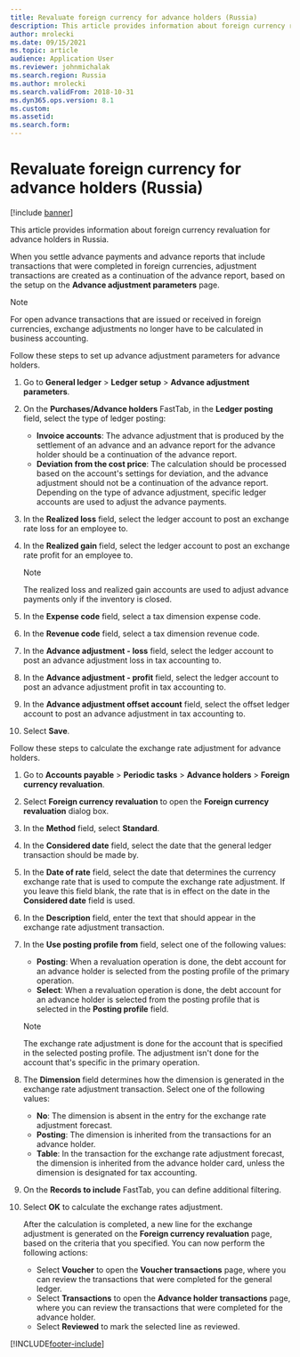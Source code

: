 ```yaml
---
title: Revaluate foreign currency for advance holders (Russia)
description: This article provides information about foreign currency revaluation for advance holders in Russia.
author: mrolecki
ms.date: 09/15/2021
ms.topic: article
audience: Application User
ms.reviewer: johnmichalak
ms.search.region: Russia
ms.author: mrolecki
ms.search.validFrom: 2018-10-31
ms.dyn365.ops.version: 8.1
ms.custom: 
ms.assetid: 
ms.search.form: 
---
```


# Revaluate foreign currency for advance holders (Russia)

[!include [banner](../../includes/banner.md)]

This article provides information about foreign currency revaluation for advance holders in Russia.

When you settle advance payments and advance reports that include transactions that were completed in foreign currencies, adjustment transactions are created as a continuation of the advance report, based on the setup on the **Advance adjustment parameters** page.

> [!NOTE]
> For open advance transactions that are issued or received in foreign currencies, exchange adjustments no longer have to be calculated in business accounting.

Follow these steps to set up advance adjustment parameters for advance holders.

1. Go to **General ledger** > **Ledger setup** > **Advance adjustment parameters**.
2. On the **Purchases/Advance holders** FastTab, in the **Ledger posting** field, select the type of ledger posting:

    - **Invoice accounts**: The advance adjustment that is produced by the settlement of an advance and an advance report for the advance holder should be a continuation of the advance report.
    - **Deviation from the cost price**: The calculation should be processed based on the account's settings for deviation, and the advance adjustment should not be a continuation of the advance report. Depending on the type of advance adjustment, specific ledger accounts are used to adjust the advance payments.

4. In the **Realized loss** field, select the ledger account to post an exchange rate loss for an employee to.
5. In the **Realized gain** field, select the ledger account to post an exchange rate profit for an employee to.

    > [!NOTE]
    > The realized loss and realized gain accounts are used to adjust advance payments only if the inventory is closed.

6. In the **Expense code** field, select a tax dimension expense code.
7. In the **Revenue code** field, select a tax dimension revenue code.
8. In the **Advance adjustment - loss** field, select the ledger account to post an advance adjustment loss in tax accounting to.
9. In the **Advance adjustment - profit** field, select the ledger account to post an advance adjustment profit in tax accounting to.
10. In the **Advance adjustment offset account** field, select the offset ledger account to post an advance adjustment in tax accounting to.
11. Select **Save**.

Follow these steps to calculate the exchange rate adjustment for advance holders.

1. Go to **Accounts payable** > **Periodic tasks** > **Advance holders** > **Foreign currency revaluation**.
2. Select **Foreign currency revaluation** to open the **Foreign currency revaluation** dialog box.
3. In the **Method** field, select **Standard**.
4. In the **Considered date** field, select the date that the general ledger transaction should be made by.
5. In the **Date of rate** field, select the date that determines the currency exchange rate that is used to compute the exchange rate adjustment. If you leave this field blank, the rate that is in effect on the date in the **Considered date** field is used.
6. In the **Description** field, enter the text that should appear in the exchange rate adjustment transaction.
7. In the **Use posting profile from** field, select one of the following values:

    - **Posting**: When a revaluation operation is done, the debt account for an advance holder is selected from the posting profile of the primary operation.
    - **Select**: When a revaluation operation is done, the debt account for an advance holder is selected from the posting profile that is selected in the **Posting profile** field.

    > [!NOTE]
    > The exchange rate adjustment is done for the account that is specified in the selected posting profile. The adjustment isn't done for the account that's specific in the primary operation.

8. The **Dimension** field determines how the dimension is generated in the exchange rate adjustment transaction. Select one of the following values:

    - **No**: The dimension is absent in the entry for the exchange rate adjustment forecast.
    - **Posting**: The dimension is inherited from the transactions for an advance holder.
    - **Table**: In the transaction for the exchange rate adjustment forecast, the dimension is inherited from the advance holder card, unless the dimension is designated for tax accounting.

9. On the **Records to include** FastTab, you can define additional filtering.
10. Select **OK** to calculate the exchange rates adjustment.

    After the calculation is completed, a new line for the exchange adjustment is generated on the **Foreign currency revaluation** page, based on the criteria that you specified. You can now perform the following actions:

    - Select **Voucher** to open the **Voucher transactions** page, where you can review the transactions that were completed for the general ledger.
    - Select **Transactions** to open the **Advance holder transactions** page, where you can review the transactions that were completed for the advance holder.
    - Select **Reviewed** to mark the selected line as reviewed.


[!INCLUDE[footer-include](../../../includes/footer-banner.md)]
